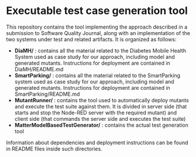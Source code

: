 Executable test case generation tool
=======
This repository contains the tool implementing the approach described in a submission to Software Quality Journal, along with an implementation of the two systems under test and related artifacts.
It is organized as follows:

* **DiaMH/** : contains all the material related to the Diabetes Mobile Health System used as case study for our approach, including model and generated mutants. Instructions for deployment are contained in DiaMH/README.md
* **SmartParking/** : contains all the material related to the SmartParking system used as case study for our approach, including model and generated mutants. Instructions for deployment are contained in SmartParking/README.md
* **MutantRunner/** : contains the tool used to automatically deploy mutants and execute the test suite against them. It is divided in server side (that starts and stop the Node-RED server with the required mutant) and client side (that commands the server side and executes the test suite)
* **MatterModelBasedTestGenerator/** : contains the actual test generation tool


Information about dependencies and deployment instructions can be found in README files inside such directories.
